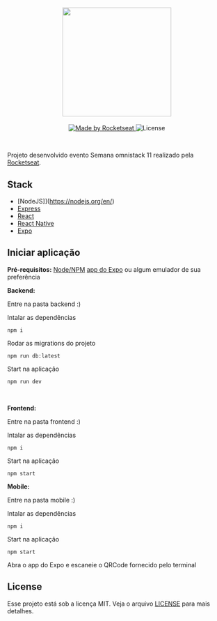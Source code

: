 <h4 align="center">
<img src="./img/logo3x.png" width="250px" /><br>
</h4>
<p align="center">
  <a href="https://rocketseat.com.br">
    <img alt="Made by Rocketseat" src="https://img.shields.io/badge/made%20by-Rocketseat-red">
  </a>
  <img alt="License" src="https://img.shields.io/badge/license-MIT-red">
</p>

<br>

Projeto desenvolvido evento Semana omnistack 11 realizado pela [Rocketseat](https://rocketseat.com.br).

## Stack

- [NodeJS]](https://nodejs.org/en/)
- [Express](https://expressjs.com/pt-br/)
- [React](https://github.com/facebook/react)
- [React Native](https://github.com/facebook/react-native)
- [Expo](https://expo.io/)

## Iniciar aplicação
**Pré-requisitos:**
[Node/NPM](https://nodejs.org/en/)
[app do Expo](https://expo.io/) ou algum emulador de sua preferência

**Backend:**

Entre na pasta backend :)

Intalar as dependências
```
npm i
```
Rodar as migrations do projeto
```
npm run db:latest
```
Start na aplicação
```
npm run dev
```
<br />

**Frontend:**

Entre na pasta frontend :)

Intalar as dependências
```
npm i
```
Start na aplicação
```
npm start
```

**Mobile:**

Entre na pasta mobile :)

Intalar as dependências
```
npm i
```
Start na aplicação
```
npm start
```
Abra o app do Expo e escaneie o QRCode fornecido pelo terminal

## License

Esse projeto está sob a licença MIT. Veja o arquivo [LICENSE](LICENSE.md) para mais detalhes.
